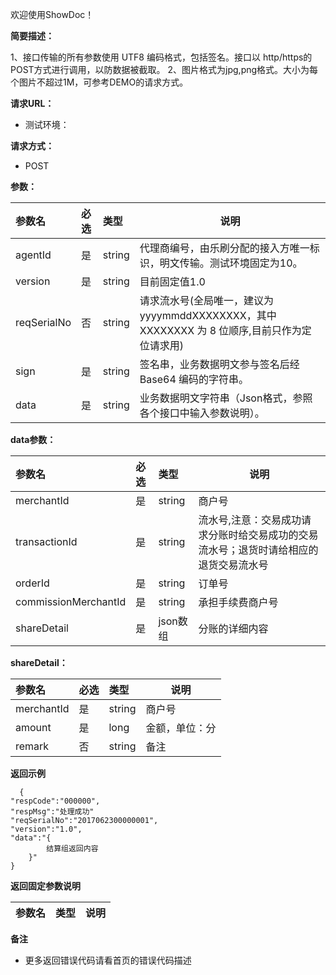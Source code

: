 欢迎使用ShowDoc！
    
**简要描述：** 

1、接口传输的所有参数使用 UTF8 编码格式，包括签名。接口以 http/https的POST方式进行调用，以防数据被截取。
2、图片格式为jpg,png格式。大小为每个图片不超过1M，可参考DEMO的请求方式。


**请求URL：** 
- 测试环境：` `
  
**请求方式：**
- POST 

**参数：** 

|参数名|必选|类型|说明|
|:----    |:---|:----- |-----   |
|agentId |是  |string |代理商编号，由乐刷分配的接入方唯一标识，明文传输。测试环境固定为10。   |
|version |是  |string | 目前固定值1.0    |
|reqSerialNo     |否  |string | 请求流水号(全局唯一，建议为 yyyymmddXXXXXXXX，其中 XXXXXXXX 为 8 位顺序,目前只作为定位请求用)    |
|sign     |是  |string | 签名串，业务数据明文参与签名后经 Base64 编码的字符串。    |
|data     |是  |string | 业务数据明文字符串（Json格式，参照各个接口中输入参数说明）。    |



**data参数：** 

|参数名|必选|类型|说明|
|:---- |:---|:----- |-----   |
|merchantId |是  |string |商户号   |
|transactionId |是  |string |流水号,注意：交易成功请求分账时给交易成功的交易流水号；退货时请给相应的退货交易流水号  |
|orderId |是  |string |订单号   |
|commissionMerchantId|是|string|承担手续费商户号|
|shareDetail|是|json数组|分账的详细内容|


**shareDetail：** 

|参数名|必选|类型|说明|
|:---- |:---|:----- |-----   |
|merchantId |是  |string |商户号   |
|amount |是  |long |金额，单位：分   |
|remark |否  |string |备注   |


 **返回示例**

``` 
  {
"respCode":"000000",
"respMsg":"处理成功"
"reqSerialNo":"2017062300000001",
"version":"1.0",
"data":"{
		结算组返回内容
	}"
}
```

 **返回固定参数说明** 
 
|参数名|类型|说明|
|:-----  |:-----|-----                           |

 **备注** 

- 更多返回错误代码请看首页的错误代码描述


